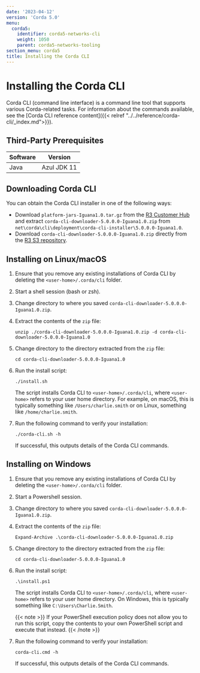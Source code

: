```yaml
---
date: '2023-04-12'
version: 'Corda 5.0'
menu:
  corda5:
    identifier: corda5-networks-cli
    weight: 1050
    parent: corda5-networks-tooling
section_menu: corda5
title: Installing the Corda CLI
---
```

# Installing the Corda CLI
Corda CLI (command line interface) is a command line tool that supports various Corda-related tasks. For information about the commands available, see the [Corda CLI reference content]({{< relref "../../reference/corda-cli/_index.md">}}).

## Third-Party Prerequisites

Software | Version
---------|------------
Java     | Azul JDK 11

## Downloading Corda CLI

You can obtain the Corda CLI installer in one of the following ways:
* Download `platform-jars-Iguana1.0.tar.gz` from the [R3 Customer Hub](https://r3.force.com/)
and extract `corda-cli-downloader-5.0.0.0-Iguana1.0.zip` from `net\corda\cli\deployment\corda-cli-installer\5.0.0.0-Iguana1.0`.
* Download `corda-cli-downloader-5.0.0.0-Iguana1.0.zip` directly from the [R3 S3 repository](https://download.corda.net/packages/corda-cli-downloader/5.0.0.0-Iguana1.0/corda-cli-downloader-5.0.0.0-Iguana1.0.zip).

## Installing on Linux/macOS

1. Ensure that you remove any existing installations of Corda CLI by deleting the `<user-home>/.corda/cli` folder.
2. Start a shell session (bash or zsh).
2. Change directory to where you saved `corda-cli-downloader-5.0.0.0-Iguana1.0.zip`.
3. Extract the contents of the `zip` file:
   ```shell
   unzip ./corda-cli-downloader-5.0.0.0-Iguana1.0.zip -d corda-cli-downloader-5.0.0.0-Iguana1.0
   ```
4. Change directory to the directory extracted from the `zip` file:
   ```shell
   cd corda-cli-downloader-5.0.0.0-Iguana1.0
   ```
5. Run the install script:
   ```shell
   ./install.sh
   ```
   The script installs Corda CLI to `<user-home>/.corda/cli`, where `<user-home>` refers to your user home directory. For example, on macOS, this is typically something like `/Users/charlie.smith` or on Linux, something like `/home/charlie.smith`.

6. Run the following command to verify your installation:
   ```shell
   ./corda-cli.sh -h
   ```
   If successful, this outputs details of the Corda CLI commands.

## Installing on Windows

1. Ensure that you remove any existing installations of Corda CLI by deleting the `<user-home>/.corda/cli` folder.
2. Start a Powershell session.
2. Change directory to where you saved `corda-cli-downloader-5.0.0.0-Iguana1.0.zip`.
3. Extract the contents of the `zip` file:
   ```shell
   Expand-Archive .\corda-cli-downloader-5.0.0.0-Iguana1.0.zip
   ```
4. Change directory to the directory extracted from the `zip` file:
   ```shell
   cd corda-cli-downloader-5.0.0.0-Iguana1.0
   ```
5. Run the install script:
   ```shell
   .\install.ps1
   ```
   The script installs Corda CLI to `<user-home>/.corda/cli`, where `<user-home>` refers to your user home directory. On Windows, this is typically something like `C:\Users\Charlie.Smith`.

   {{< note >}}
   If your PowerShell execution policy does not allow you to run this script, copy the contents to your own PowerShell script and execute that instead.
   {{< /note >}}

6. Run the following command to verify your installation:
     ```shell
     corda-cli.cmd -h
     ```
    If successful, this outputs details of the Corda CLI commands.
